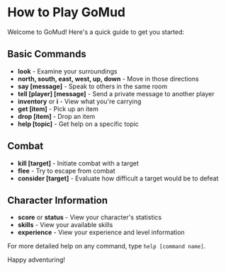 # How to Play GoMud

Welcome to GoMud! Here's a quick guide to get you started:

## Basic Commands

- **look** - Examine your surroundings
- **north, south, east, west, up, down** - Move in those directions
- **say [message]** - Speak to others in the same room
- **tell [player] [message]** - Send a private message to another player
- **inventory** or **i** - View what you're carrying
- **get [item]** - Pick up an item
- **drop [item]** - Drop an item
- **help [topic]** - Get help on a specific topic

## Combat

- **kill [target]** - Initiate combat with a target
- **flee** - Try to escape from combat
- **consider [target]** - Evaluate how difficult a target would be to defeat

## Character Information

- **score** or **status** - View your character's statistics
- **skills** - View your available skills
- **experience** - View your experience and level information

For more detailed help on any command, type `help [command name]`.

Happy adventuring! 
